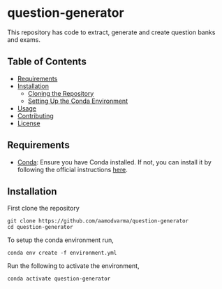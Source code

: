 # question-generator

This repository has code to extract, generate and create question banks and exams.

## Table of Contents
- [Requirements](#requirements)
- [Installation](#installation)
  - [Cloning the Repository](#cloning-the-repository)
  - [Setting Up the Conda Environment](#setting-up-the-conda-environment)
- [Usage](#usage)
- [Contributing](#contributing)
- [License](#license)




## Requirements
- [Conda](https://docs.conda.io/projects/conda/en/latest/user-guide/install/index.html): Ensure you have Conda installed. If not, you can install it by following the official instructions [here](https://docs.conda.io/projects/conda/en/latest/user-guide/install/index.html).

## Installation
First clone the repository
```
git clone https://github.com/aamodvarma/question-generator
cd question-generator
```
To setup the conda environment run, 
```
conda env create -f environment.yml
```
Run the following to activate the environment,
```
conda activate question-generator
```

